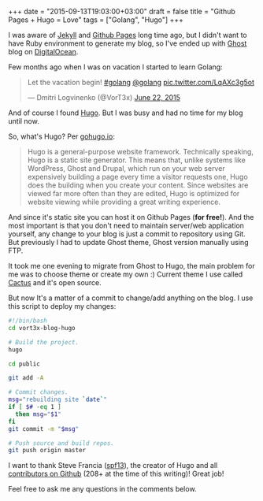 +++
date = "2015-09-13T19:03:00+03:00"
draft = false
title = "Github Pages + Hugo = Love"
tags = ["Golang", "Hugo"]
+++

I was aware of [Jekyll](http://jekyllrb.com) and [Github Pages](https://pages.github.com) long time ago, but I didn't want to have Ruby environment to generate my blog, so I've ended up with [Ghost](https://ghost.org) blog on [DigitalOcean](https://www.digitalocean.com).

Few months ago when I was on vacation I started to learn Golang:

<blockquote class="twitter-tweet" lang="en"><p lang="en" dir="ltr">Let the vacation begin! <a href="https://twitter.com/hashtag/golang?src=hash">#golang</a> <a href="https://twitter.com/golang">@golang</a> <a href="http://t.co/LqAXc3g5ot">pic.twitter.com/LqAXc3g5ot</a></p>&mdash; Dmitri Logvinenko (@VorT3x) <a href="https://twitter.com/VorT3x/status/612938326140715008">June 22, 2015</a></blockquote> <script async src="//platform.twitter.com/widgets.js" charset="utf-8"></script>

And of course I found [Hugo](http://gohugo.io). But I was busy and had no time for my blog until now.

So, what's Hugo? Per [gohugo.io](http://gohugo.io):

>Hugo is a general-purpose website framework. Technically speaking, Hugo is a static site generator. This means that, unlike systems like WordPress, Ghost and Drupal, which run on your web server expensively building a page every time a visitor requests one, Hugo does the building when you create your content. Since websites are viewed far more often than they are edited, Hugo is optimized for website viewing while providing a great writing experience.

And since it's static site you can host it on Github Pages (**for free!**). And the most important is that you don't need to maintain server/web application yourself, any change to your blog is just a commit to repository using Git. But previously I had to update Ghost theme, Ghost version manually using FTP.

It took me one evening to migrate from Ghost to Hugo, the main problem for me was to choose theme or create my own :) Current theme I use called [Cactus](https://github.com/digitalcraftsman/hugo-cactus-theme) and it's open source.

But now It's a matter of a commit to change/add anything on the blog. I use this script to deploy my changes:

```bash
#!/bin/bash
cd vort3x-blog-hugo

# Build the project.
hugo

cd public

git add -A

# Commit changes.
msg="rebuilding site `date`"
if [ $# -eq 1 ]
  then msg="$1"
fi
git commit -m "$msg"

# Push source and build repos.
git push origin master
```

I want to thank Steve Francia ([spf13](http://spf13.com)), the creator of Hugo and all [contributors on Github](https://github.com/spf13/hugo/graphs/contributors) (208+ at the time of this writing)! Great job!

Feel free to ask me any questions in the comments below.
